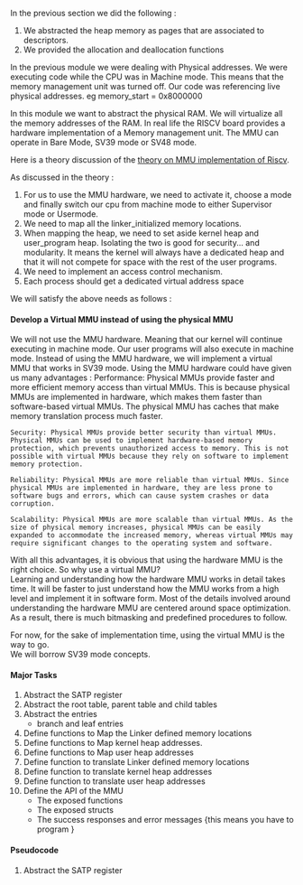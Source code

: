 In the previous section we did the following :
1. We abstracted the heap memory as pages that are associated to descriptors.
2. We provided the allocation and deallocation functions

In the previous module we were dealing with Physical addresses. We were executing code while the CPU was in Machine mode. This means that the memory management unit was turned off. Our code was referencing live physical addresses. eg memory_start = 0x8000000

In this module we want to abstract the physical RAM. We will virtualize all the memory addresses of the RAM. In real life the RISCV board provides a hardware implementation of a Memory management unit. The MMU can operate in Bare Mode, SV39 mode or SV48 mode.

Here is a theory discussion of the [theory on MMU implementation of Riscv](./theory_on_MMU_implementation_in_riscv.md).

As discussed in the theory :
1. For us to use the MMU hardware, we need to activate it, choose a mode and finally switch our cpu from machine mode to either Supervisor mode or Usermode.
2. We need to map all the linker_initialized memory locations.
3. When mapping the heap, we need to set aside kernel heap and user_program heap.  Isolating the two is good for security... and modularity. It means the kernel will always have a dedicated heap and that it will not compete for space with the rest of the user programs.
4. We need to implement an access control mechanism.
5. Each process should get a dedicated virtual address space

We will satisfy the above needs as follows :
#### Develop a Virtual MMU instead of using the physical MMU
We will not use the MMU hardware. Meaning that our kernel will continue executing in machine mode. Our user programs will also execute in machine mode. Instead of using the MMU hardware, we will implement a virtual MMU that works in SV39 mode.
Using the MMU hardware could have given us many advantages :
    Performance: Physical MMUs provide faster and more efficient memory access than virtual MMUs. This is because physical MMUs are implemented in hardware, which makes them faster than software-based virtual MMUs. The physical MMU has caches that make memory translation process much faster.

    Security: Physical MMUs provide better security than virtual MMUs. Physical MMUs can be used to implement hardware-based memory protection, which prevents unauthorized access to memory. This is not possible with virtual MMUs because they rely on software to implement memory protection.

    Reliability: Physical MMUs are more reliable than virtual MMUs. Since physical MMUs are implemented in hardware, they are less prone to software bugs and errors, which can cause system crashes or data corruption.

    Scalability: Physical MMUs are more scalable than virtual MMUs. As the size of physical memory increases, physical MMUs can be easily expanded to accommodate the increased memory, whereas virtual MMUs may require significant changes to the operating system and software.

With all this advantages, it is obvious that using the hardware MMU is the right choice. So why use a virtual MMU?  
Learning and understanding how the hardware MMU works in detail takes time. It will be faster to just understand how the MMU works from a high level and implement it in software form. Most of the details involved around understanding the hardware MMU are centered around space optimization. As a result, there is much bitmasking and predefined procedures to follow.  

For now, for the sake of implementation time, using the virtual MMU is the way to go.  
We will borrow SV39 mode concepts.

#### Major Tasks 
1. Abstract the SATP register
2. Abstract the root table, parent table and child tables
3. Abstract the entries
   - branch and leaf entries
4. Define functions to Map the Linker defined memory locations
5. Define functions to Map kernel heap addresses.
6. Define functions to Map user heap addresses
7. Define function to translate Linker defined memory locations
8. Define function to translate kernel heap addresses
9. Define function to translate user heap addresses
10. Define the API of the MMU
    - The exposed functions
    - The exposed structs
    - The success responses and error messages {this means you have to program }
  

#### Pseudocode
1. Abstract the SATP register
   